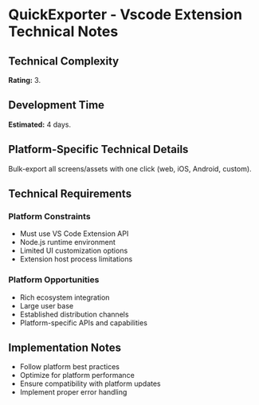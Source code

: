 # QuickExporter - Vscode Extension Technical Notes

## Technical Complexity
**Rating:** 3.

## Development Time
**Estimated:** 4 days.

## Platform-Specific Technical Details
Bulk-export all screens/assets with one click (web, iOS, Android, custom).

## Technical Requirements

### Platform Constraints
- Must use VS Code Extension API
- Node.js runtime environment
- Limited UI customization options
- Extension host process limitations

### Platform Opportunities
- Rich ecosystem integration
- Large user base
- Established distribution channels
- Platform-specific APIs and capabilities

## Implementation Notes
- Follow platform best practices
- Optimize for platform performance
- Ensure compatibility with platform updates
- Implement proper error handling
